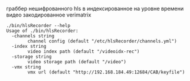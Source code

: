 граббер нешифрованного hls в индексированное на уровне времени видео закодированное verimatrix

```
./bin/hlsRecorder --help
Usage of ./bin/hlsRecorder:
  -channels string
        channel config (default "/etc/hlsRecorder/channels.yml")
  -index string
        video index path (default "/videoidx-rec")
  -storage string
        video storage path (default "/video")
  -vmx string
        vmx url (default "http://192.168.184.49:12684/CAB/keyfile")
```
